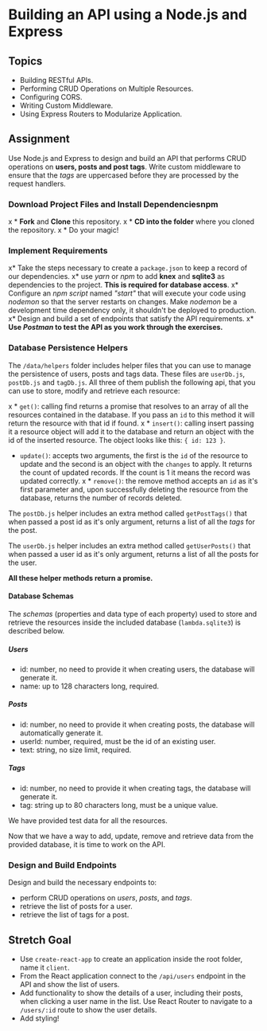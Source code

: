 # Building an API using a Node.js and Express

## Topics

* Building RESTful APIs.
* Performing CRUD Operations on Multiple Resources.
* Configuring CORS.
* Writing Custom Middleware.
* Using Express Routers to Modularize Application.

## Assignment

Use Node.js and Express to design and build an API that performs CRUD operations on **users, posts and post tags**. Write custom middleware to ensure that the _tags_ are uppercased before they are processed by the request handlers.

### Download Project Files and Install Dependenciesnpm 

x * **Fork** and **Clone** this repository.
x * **CD into the folder** where you cloned the repository.
x * Do your magic!

### Implement Requirements

 x* Take the steps necessary to create a `package.json` to keep a record of our dependencies.
 x* use _yarn_ or _npm_ to add **knex** and **sqlite3** as dependencies to the project. **This is required for database access**.
 x* Configure an _npm script_ named _"start"_ that will execute your code using _nodemon_ so that the server restarts on changes. Make _nodemon_ be a development time dependency only, it shouldn't be deployed to production.
 x* Design and build a set of endpoints that satisfy the API requirements.
 x* **Use _Postman_ to test the API as you work through the exercises.**

### Database Persistence Helpers

The `/data/helpers` folder includes helper files that you can use to manage the persistence of users, posts and tags data. These files are `userDb.js`, `postDb.js` and `tagDb.js`. All three of them publish the following api, that you can use to store, modify and retrieve each resource:

 x * `get()`: calling find returns a promise that resolves to an array of all the resources contained in the database. If you pass an `id` to this method it will return the resource with that id if found.
x * `insert()`: calling insert passing it a resource object will add it to the database and return an object with the id of the inserted resource. The object looks like this: `{ id: 123 }`.
* `update()`: accepts two arguments, the first is the `id` of the resource to update and the second is an object with the `changes` to apply. It returns the count of updated records. If the count is 1 it means the record was updated correctly.
 x * `remove()`: the remove method accepts an `id` as it's first parameter and, upon successfully deleting the resource from the database, returns the number of records deleted.

The `postDb.js` helper includes an extra method called `getPostTags()` that when passed a post id as it's only argument, returns a list of all the _tags_ for the post.

The `userDb.js` helper includes an extra method called `getUserPosts()` that when passed a user id as it's only argument, returns a list of all the posts for the user.

**All these helper methods return a promise.**

#### Database Schemas

The _schemas_ (properties and data type of each property) used to store and retrieve the resources inside the included database (`lambda.sqlite3`) is described below.

##### Users

* id: number, no need to provide it when creating users, the database will generate it.
* name: up to 128 characters long, required.

##### Posts

* id: number, no need to provide it when creating posts, the database will automatically generate it.
* userId: number, required, must be the id of an existing user.
* text: string, no size limit, required.

##### Tags

* id: number, no need to provide it when creating tags, the database will generate it.
* tag: string up to 80 characters long, must be a unique value.

We have provided test data for all the resources.

Now that we have a way to add, update, remove and retrieve data from the provided database, it is time to work on the API.

### Design and Build Endpoints

Design and build the necessary endpoints to:

* perform CRUD operations on _users_, _posts_, and _tags_.
* retrieve the list of posts for a user.
* retrieve the list of tags for a post.

## Stretch Goal

* Use `create-react-app` to create an application inside the root folder, name it `client`.
* From the React application connect to the `/api/users` endpoint in the API and show the list of users.
* Add functionality to show the details of a user, including their posts, when clicking a user name in the list. Use React Router to navigate to a `/users/:id` route to show the user details.
* Add styling!
